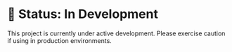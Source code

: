 # **🚧 Status: In Development**

This project is currently under active development. Please exercise caution if using in production environments.

